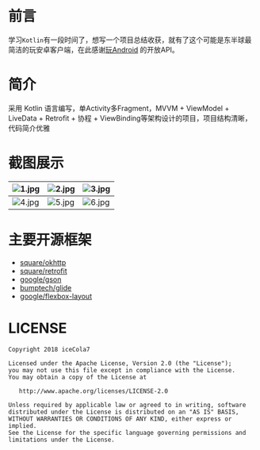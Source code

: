 # 前言
学习```Kotlin```有一段时间了，想写一个项目总结收获，就有了这个可能是东半球最简洁的玩安卓客户端，在此感谢[玩Android](https://www.wanandroid.com/) 的开放API。
# 简介
采用 Kotlin 语言编写，单Activity多Fragment，MVVM + ViewModel + LiveData + Retrofit + 协程 + ViewBinding等架构设计的项目，项目结构清晰，代码简介优雅
# 截图展示
| ![1.jpg](https://gitee.com/zhao.git/FragmentProject/raw/master/screenshot/Screenshot_1621155342.png) | ![2.jpg](https://gitee.com/zhao.git/FragmentProject/raw/master/screenshot/Screenshot_1621155363.png) | ![3.jpg](https://gitee.com/zhao.git/FragmentProject/raw/master/screenshot/Screenshot_1621155387.png) |
| ------------------------------------------------------------ | ------------------------------------------------------------ | ------------------------------------------------------------ |
| ![4.jpg](https://gitee.com/zhao.git/FragmentProject/raw/master/screenshot/Screenshot_1621155408.png) | ![5.jpg](https://gitee.com/zhao.git/FragmentProject/raw/master/screenshot/Screenshot_1621155418.png) | ![6.jpg](https://gitee.com/zhao.git/FragmentProject/raw/master/screenshot/Screenshot_1621155439.png) |
# 主要开源框架
- [square/okhttp](https://github.com/square/okhttp)
- [square/retrofit](https://github.com/square/retrofit)
- [google/gson](https://github.com/google/gson)
- [bumptech/glide](https://github.com/bumptech/glide)
- [google/flexbox-layout](https://github.com/google/flexbox-layout)
# LICENSE
```
Copyright 2018 iceCola7 

Licensed under the Apache License, Version 2.0 (the "License");
you may not use this file except in compliance with the License.
You may obtain a copy of the License at

   http://www.apache.org/licenses/LICENSE-2.0

Unless required by applicable law or agreed to in writing, software
distributed under the License is distributed on an "AS IS" BASIS,
WITHOUT WARRANTIES OR CONDITIONS OF ANY KIND, either express or implied.
See the License for the specific language governing permissions and
limitations under the License.
```
